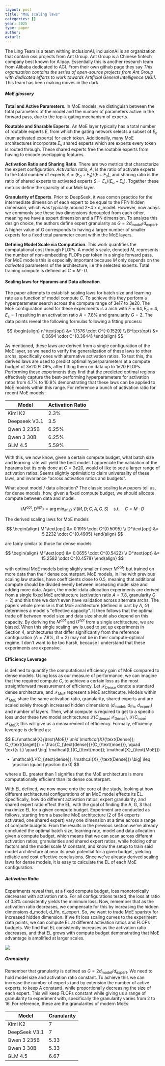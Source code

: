 ```yaml
---
layout: post
title: "MoE scaling laws"
categories: []
year: 2025
type: paper
author: 
exturl: 
---
```


The Ling Team is a team withing inclusionAI, inclusionAI is an organization that contain oss projects from Ant Group. Ant Group is a Chinese fintech company best known for Alipay. Essentially this is another research team from Alibaba dedicated to AGI. From their own github page they say *This organization contains the series of open-source projects from Ant Group with dedicated efforts to work towards Artificial General Intelligence (AGI).* This team has been making moves in the dark.


##### MoE glossary

**Total and Active Parameters**. In MoE models, we distinguish between the total parameters of the model and the number of parameters active in the forward pass, due to the top-k gating mechanism of experts.

**Routable and Sharable Experts**. An MoE layer typically has a total number of routable experts $E$, from which the gating network selects a subset of $E_a$ (num activated experts) for each token. Additionally, many MoE architectures incorporate $E_s$ shared experts which are experts every token is routed through. These shared experts free the routable experts from having to encode overlapping features. 

**Activation Ratio and Sharing Ratio**. There are two metrics that characterize the expert configuration. *Activation ratio*, $A$, is the ratio of activate experts to the total number of experts $A = (E_a + E_s) / (E + E_s)$, and sharing ratio is the ratio of shared experts to activated experts $S = E_s / (E_a + E_s)$. Together these metrics define the sparsity of our MoE layer.

**Granularity of Experts**. Prior to DeepSeek, it was comon practice for the intermediate dimension of each expert to be equal to the FFN hidden dimension, which was typically around 2~4 x d_model. However, now adays we commonly see these two dimensions decoupled from each other, meaning we have a expert dimension and a FFN dimension. To analyze this design choice, the authors define expert granularity as $G = 2d_\text{model} / d_\text{expert}$. A higher value of G corresponds to having a larger number of smaller experts for a fixed total parameter count within the MoE layers.

**Defining Model Scale via Computation**. This work quantifies the computational cost through FLOPs. A model's scale, denoted $M$, represents the number of non-embedding FLOPs per token in a single forward pass. For MoE models this is especially important because $M$ only depends on the *activated* parameters of the architecture, i.e the selected experts. Total training compute is defined as $C = M \cdot D$. 


#### Scaling laws for Hparams and Data allocation
The paper attempts to establish scaling laws for batch size and learning rate as a function of model compute $C$. To achieve this they perform a hyperparameter search across the compute range of 3e17 to 3e20. The MoE configuration used for these experiments is a arch with $E = 64, E_a = 4, E_s = 1$ resulting in an activation ratio $A = 7.8\%$ and granularity $G = 2$.  The data points reveal the following formulas following a fitting process:

$$
\begin{align}
n^\text{opt} &= 1.1576 \cdot C^{-0.1529} \\
B^\text{opt} &= 0.0694 \cdot C^{0.3644}
\end{align}
$$

As mentioned, these laws are derived from a single configuration of the MoE layer, so we need to verify the generalization of these laws to other archs, specifically ones with alternative activation ratios. To test this, the derived laws are used to predict optimal hyperparameters at a compute budget of 3e20 FLOPs, after fitting them on data up to 1e20 FLOPs. Performing these experiments they find that the predicted optimal regions effectively capture the best-performing hyperparameters for activation ratos from 4.7% to 10.9% demonstrating that these laws can be applied to MoE models within this range. For reference a bunch of activation ratio for recent MoE models:

| Model | Activation Ratio |
| --- | --- |
|  Kimi K2 | 2.3%    |
|  Deepseek V3.1 | 3.5    |
|  Qwen 3 235B | 6.25%   |
|  Qwen 3 30B | 6.25%   |
|  GLM 4.5 | 5.59%    |

With this, we now know, given a certain compute budget, what batch size and learning rate will yield the best model. I appreciate the validation of the hparams but its only done at $C=3e20$, would of like to see a larger range of activation ratios. Seems slightly optimistic to claim universality of these laws, and invariance "across activation ratios and budgets".

What about model / data allocation? The classic scaling law papers tell us, for dense models, how, given a fixed compute budget, we should allocate compute between data and model. 

$$(M^{\text{opt}}, D^{\text{opt}}) = \arg\min_{M,D} \; \mathcal{L}(M,D; C, A, G, S) \quad \text{s.t.} \quad C = M \cdot D$$

The derived scaling laws for MoE models 

$$
\begin{align}
M^\text{opt} &= 0.1915 \cdot C^{0.5095} \\
D^\text{opt} &= 5.2232 \cdot C^{0.4905}
\end{align}
$$

are fairly similar to those for dense models

$$
\begin{align}
M^\text{opt} &= 0.0655 \cdot C^{0.5422} \\
D^\text{opt} &= 15.2582 \cdot C^{0.4578}
\end{align}
$$

with optimal MoE models being slighly smaller (lower $M^\text{opt}$) but trained on more data than their dense counterpart. MoE models, in line with previous scaling law studies, have coefficients close to 0.5, meaning that additional compute should be divided evenly between increasing model size and adding more data. Again, the model-data allocation experiments are derived from a single fixed MoE architecture (activation ratio $A= 7.8%$, granularity $G=2$) and this time we don't even have validation across alternate archs. The papers whole premise is that MoE architecture (defined in part by $A$, $G$) determines a model's "effective capacity". It then follows that the optimal trade off between model size and data size should also depend on this capacity.  By deriving the $M^{opt}$ and $D^{opt}$ from a single architecture, we are biased. When this single scaling law is used to set up experiments in Section 4, architectures that differ significantly from the reference configuration ($A=7.8\%$, $G=2$) may not be in their compute-optimal regime. I don't want to be too harsh, because I understand that these experiments are expensive. 

#### Efficiency Leverage
is defined to quantify the computational efficiency gain of MoE compared to dense models. Using loss as our measure of performance, we can imagine that the required compute $C$, to achieve a certain loss as the most straightforward measurement of efficiency. Let $\mathcal{X}_{\text{Dense}}$ denote a standard dense architecture, and $\mathcal{X}_{\text{MoE}}$ represent a MoE architecutre. Models within $\mathcal{X}_{\text{MoE}}$ share the same activation ratio, granularity, shared experts and are scaled solely through increased hidden dimensions ($d_\text{model}$, $d_\text{ffn}$, $d_\text{expert}$) and number of layers. Then, what compute is required to get to a specific loss under these two model architectures $\mathcal{L}(C_{\text{dense}}; \mathcal{X}_{\text{Dense}})$, $\mathcal{L}(C_{\text{moe}}; \mathcal{X}_{\text{MoE}})$; this will give us a measurement of efficiency. Formally, efficiency leverage is defined as:

$$
EL(\mathcal{X}_{\text{MoE}} \mid \mathcal{X}_{\text{Dense}}; C_{\text{target}})
= \frac{C_{\text{dense}}}{C_{\text{moe}}},
\quad
\text{s.t.} \quad
\big| \mathcal{L}(C_{\text{moe}}; \mathcal{X}_{\text{MoE}})
- \mathcal{L}(C_{\text{dense}}; \mathcal{X}_{\text{Dense}}) \big|
\leq \epsilon
\quad (\epsilon \to 0)
$$

where a EL greater than 1 signifies that the MoE architecture is more computationally efficient than its dense counterpart.

With EL defined, we now move onto the core of the study, looking at how different architectural configurations of an MoE model effects its EL. Specifically, how do different activation ratios, expert granularity, and shared expert ratio effect the EL, with the goal of finding the A, G, S that maximize EL for a given compute budget. Experiment are conducted as follows, starting from a baseline MoE architecture (2 of 64 experts activated, one shared expert) vary one dimension at a time across a range of compute budgets. From the results in the previous section we've already concluded the optimal batch size, learning rate, model and data allocation given a compute budget, which means that we can scan across different activation ratios, granularities and shared expert ratios, while holding other factors and the model scale M constant, and know the setup to train said model architecture at near its peak potential for a given budget, yielding reliable and cost effective conclusions. Since we've already derived scaling laws for dense models, it is easy to calculate the EL of each MoE configuration.

##### Activation Ratio
Experiments reveal that, at a fixed compute budget, loss monotonically decreases with activation ratio. For all configurations tested, the loss at ratio of 0.8% consistently yields the minimum loss. Now, remember that as the activation ratio decreases, we compensate for this by increasing the hidden dimensions d_model, d_ffn, d_expert. So, we want to trade MoE sparisty for increased hidden dimension. If we fit loss scaling curves to the experiment data points, we can compute EL at different activation ratios and FLOPs budgets. We find that EL consistently increases as the activation ratio decreases, and that EL grows with compute budget demonstrating that MoE advantage is amplified at larger scales.

![](/images/moeascale.png)

##### Granularity
Remember that granularity is defined as $G = 2d_\text{model} / d_\text{expert}$. We need to hold model size and activation ratio constant. To achieve this we can increase the number of experts (and by extension the number of active experts, to keep A constant), while proportionally decreasing the size of each expert. This will keep FLOPs constant while giving us a range of granularity to experiment with, specifically the granularity varies from 2 to 16. For reference, these are the granularites of modern MoEs:

| Model | Granularity |
| --- | --- |
|  Kimi K2 | 7   |
|  DeepSeek V3.1 | 7   |
|  Qwen 3 235B | 5.33   |
|  Qwen 3 30B | 5.33   |
|  GLM 4.5 | 6.67    |



